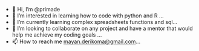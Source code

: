 - 👋 Hi, I’m @primade
- 👀 I’m interested in learning how to code with python and R ...
- 🌱 I’m currently learning complex spreadsheets functions and sql...
- 💞️ I’m looking to collaborate on any project and have a mentor that would help me achieve my coding goals ...
- 📫 How to reach me mayan.derikoma@gmail.com...

<!---
primade/primade is a ✨ special ✨ repository because its `README.md` (this file) appears on your GitHub profile.
You can click the Preview link to take a look at your changes.
--->
